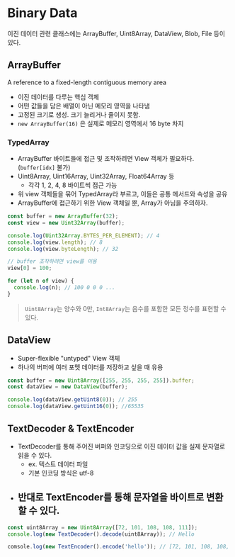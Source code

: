 # Binary Data

이진 데이터 관련 클래스에는 ArrayBuffer, Uint8Array, DataView, Blob, File 등이 있다.

## ArrayBuffer

A reference to a fixed-length contiguous memory area

- 이진 데이터를 다루는 핵심 객체
- 어떤 값들을 담은 배열이 아닌 메모리 영역을 나타냄
- 고정된 크기로 생성. 크기 늘리거나 줄이지 못함.
- `new ArrayBuffer(16)` 은 실제로 메모리 영역에서 16 byte 차지

### TypedArray

- ArrayBuffer 바이트들에 접근 및 조작하려면 View 객체가 필요하다. (`buffer[idx]` 불가)
- Uint8Array, Uint16Array, Uint32Array, Float64Array 등
  - 각각 1, 2, 4, 8 바이트씩 접근 가능
- 위 view 객체들을 묶어 TypedArray라 부르고, 이들은 공통 메서드와 속성을 공유
- ArrayBuffer에 접근하기 위한 View 객체일 뿐, Array가 아님을 주의하자.

```js
const buffer = new ArrayBuffer(32);
const view = new Uint32Array(buffer);

console.log(Uint32Array.BYTES_PER_ELEMENT); // 4
console.log(view.length); // 8
console.log(view.byteLength); // 32

// buffer 조작하려면 view를 이용
view[0] = 100;

for (let n of view) {
  console.log(n); // 100 0 0 0 ...
}
```

> `Uint8Array`는 양수와 0만, `Int8Array`는 음수를 포함한 모든 정수를 표현할 수 있다.

## DataView

- Super-flexible "untyped" View 객체
- 하나의 버퍼에 여러 포멧 데이터를 저장하고 싶을 때 유용

```js
const buffer = new Uint8Array([255, 255, 255, 255]).buffer;
const dataView = new DataView(buffer);

console.log(dataView.getUint8(0)); // 255
console.log(dataView.getUint16(0)); //65535
```

## TextDecoder & TextEncoder

- TextDecoder를 통해 주어진 버퍼와 인코딩으로 이진 데이터 값을 실제 문자열로 읽을 수 있다.
  - ex. 텍스트 데이터 파일
  - 기본 인코딩 방식은 utf-8
- ## 반대로 TextEncoder를 통해 문자열을 바이트로 변환할 수 있다.

```js
const uint8Array = new Uint8Array([72, 101, 108, 108, 111]);
console.log(new TextDecoder().decode(uint8Array)); // Hello

comsole.log(new TextEncoder().encode('hello')); // [72, 101, 108, 108, 111]
```
